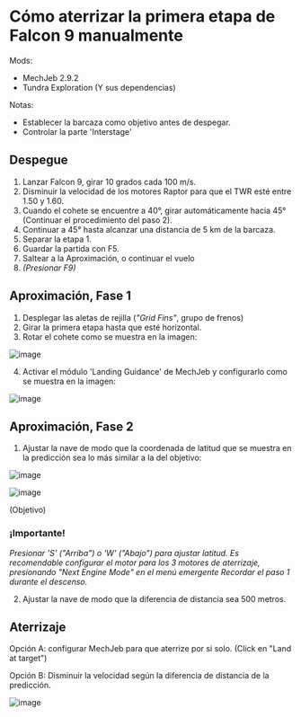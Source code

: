 # Cómo aterrizar la primera etapa de Falcon 9 manualmente
Mods:
- MechJeb 2.9.2
- Tundra Exploration (Y sus dependencias)

Notas:
- Establecer la barcaza como objetivo antes de despegar.
- Controlar la parte 'Interstage'
## Despegue
1. Lanzar Falcon 9, girar 10 grados cada 100 m/s.
2. Disminuir la velocidad de los motores Raptor para que el TWR esté entre 1.50 y 1.60.
3. Cuando el cohete se encuentre a 40°, girar automáticamente hacia 45° (Continuar el procedimiento del paso 2).
4. Continuar a 45° hasta alcanzar una distancia de 5 km de la barcaza.
5. Separar la etapa 1.
6. Guardar la partida con F5.
7. Saltear a la Aproximación, o continuar el vuelo
8. _(Presionar F9)_

## Aproximación, Fase 1
1. Desplegar las aletas de rejilla (_"Grid Fins"_, grupo de frenos)
2. Girar la primera etapa hasta que esté horizontal.
3. Rotar el cohete como se muestra en la imagen:

![image](https://user-images.githubusercontent.com/73393487/231913296-12cd32be-c5aa-4a3a-bb3c-5fcf559e28e7.png)

4. Activar el módulo 'Landing Guidance' de MechJeb y configurarlo como se muestra en la imagen:

![image](https://user-images.githubusercontent.com/73393487/231913682-02666d23-7300-4d27-99d1-7f78bff70c72.png)

## Aproximación, Fase 2

1. Ajustar la nave de modo que la coordenada de latitud que se muestra en la predicción sea lo más similar a la del objetivo:

![image](https://user-images.githubusercontent.com/73393487/231914987-cfbc9d1c-c728-4bc5-9d9e-171628ab0632.png)

![image](https://user-images.githubusercontent.com/73393487/231915316-271ef873-68ed-4271-9bc7-3f18a5c04b30.png)

(Objetivo)

### ¡Importante!
_Presionar 'S' ("Arriba") o 'W' ("Abajo") para ajustar latitud.
Es recomendable configurar el motor para los 3 motores de aterrizaje, presionando "Next Engine Mode" en el menú emergente
Recordar el paso 1 durante el descenso._

2. Ajustar la nave de modo que la diferencia de distancia sea 500 metros. 


## Aterrizaje
Opción A: configurar MechJeb para que aterrize por si solo. (Click en "Land at target")

Opción B: Disminuir la velocidad según la diferencia de distancia de la predicción.

![image](https://user-images.githubusercontent.com/73393487/231919112-7ec72831-5127-48a1-bc11-2eef87cddb1f.png)
